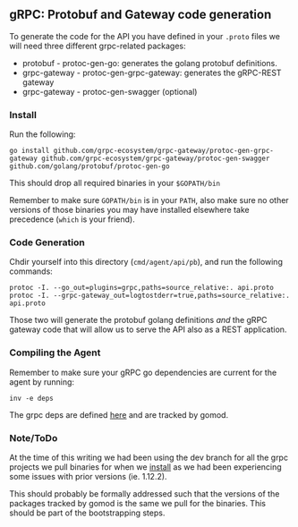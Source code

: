 ## gRPC: Protobuf and Gateway code generation 

To generate the code for the API you have defined in your `.proto`
files we will need three different grpc-related packages: 

- protobuf - protoc-gen-go: generates the golang protobuf definitions.
- grpc-gateway - protoc-gen-grpc-gateway: generates the gRPC-REST gateway  
- grpc-gateway - protoc-gen-swagger (optional)

### Install

Run the following:
```
go install github.com/grpc-ecosystem/grpc-gateway/protoc-gen-grpc-gateway github.com/grpc-ecosystem/grpc-gateway/protoc-gen-swagger github.com/golang/protobuf/protoc-gen-go
```
This should drop all required binaries in your `$GOPATH/bin`

Remember to make sure `GOPATH/bin` is in your `PATH`, also make
sure no other versions of those binaries you may have installed
elsewhere take precedence (`which` is your friend).

### Code Generation

Chdir yourself into this directory (`cmd/agent/api/pb`), and run
the following commands:

```
protoc -I. --go_out=plugins=grpc,paths=source_relative:. api.proto
protoc -I. --grpc-gateway_out=logtostderr=true,paths=source_relative:. api.proto
```

Those two will generate the protobuf golang definitions _and_ the
gRPC gateway code that will allow us to serve the API also as a 
REST application.


### Compiling the Agent

Remember to make sure your gRPC go dependencies are current for
the agent by running:
```
inv -e deps
```

The grpc deps are defined [here](https://github.com/DataDog/datadog-agent/blob/main/cmd/agent/api/tools.go)
and are tracked by gomod.


### Note/ToDo

At the time of this writing we had been using the dev branch for
all the grpc projects we pull binaries for when we [install](#install)
as we had been experiencing some issues with prior versions (ie. 1.12.2). 

This should probably be formally addressed such that the versions
of the packages tracked by gomod is the same we pull for the 
binaries. This should be part of the bootstrapping steps.
